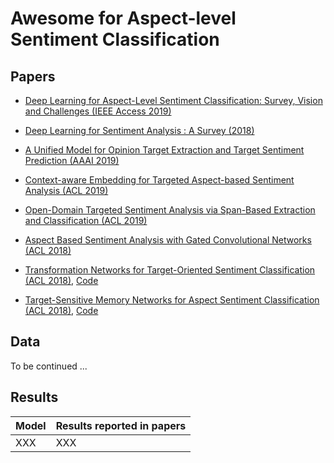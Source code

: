 # Awesome for Aspect-level Sentiment Classification
## Papers

- [Deep Learning for Aspect-Level Sentiment Classification: Survey, Vision and Challenges (IEEE Access 2019)](https://ieeexplore.ieee.org/stamp/stamp.jsp?arnumber=8726353) 

- [Deep Learning for Sentiment Analysis : A Survey (2018)](https://arxiv.org/abs/1801.07883)


- [A Unified Model for Opinion Target Extraction and Target Sentiment Prediction (AAAI 2019)](https://arxiv.org/abs/1811.05082)


- [Context-aware Embedding for Targeted Aspect-based Sentiment Analysis (ACL 2019)](http://arxiv.org/abs/1906.06945)


- [Open-Domain Targeted Sentiment Analysis via Span-Based Extraction and Classification (ACL 2019)](http://arxiv.org/abs/1906.03820)


- [Aspect Based Sentiment Analysis with Gated Convolutional Networks (ACL 2018)](https://arxiv.org/abs/1805.07043)


- [Transformation Networks for Target-Oriented Sentiment Classification (ACL 2018)](https://aclweb.org/anthology/papers/P/P18/P18-1087/), [Code]()


- [Target-Sensitive Memory Networks for Aspect Sentiment Classification (ACL 2018)](https://aclweb.org/anthology/papers/P/P18/P18-1088/),
[Code]()


## Data

To be continued ...


## Results
Model          | Results reported in papers 
------------   | -------------              
XXX            | XXX                       
